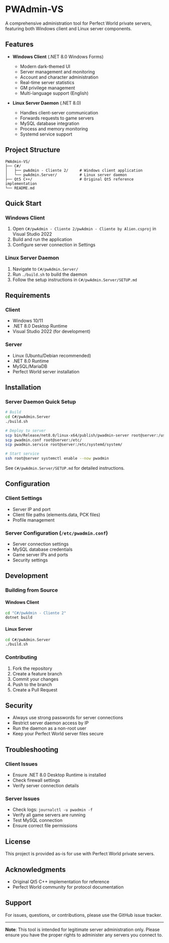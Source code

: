 # PWAdmin-VS

A comprehensive administration tool for Perfect World private servers, featuring both Windows client and Linux server components.

## Features

- **Windows Client** (.NET 8.0 Windows Forms)
  - Modern dark-themed UI
  - Server management and monitoring
  - Account and character administration
  - Real-time server statistics
  - GM privilege management
  - Multi-language support (English)

- **Linux Server Daemon** (.NET 8.0)
  - Handles client-server communication
  - Forwards requests to game servers
  - MySQL database integration
  - Process and memory monitoring
  - Systemd service support

## Project Structure

```
PWAdmin-VS/
├── C#/
│   ├── pwAdmin - Cliente 2/     # Windows client application
│   └── pwAdmin.Server/          # Linux server daemon
├── Qt5 C++/                     # Original Qt5 reference implementation
└── README.md
```

## Quick Start

### Windows Client

1. Open `C#/pwAdmin - Cliente 2/pwAdmin - Cliente by Alien.csproj` in Visual Studio 2022
2. Build and run the application
3. Configure server connection in Settings

### Linux Server Daemon

1. Navigate to `C#/pwAdmin.Server/`
2. Run `./build.sh` to build the daemon
3. Follow the setup instructions in `C#/pwAdmin.Server/SETUP.md`

## Requirements

### Client
- Windows 10/11
- .NET 8.0 Desktop Runtime
- Visual Studio 2022 (for development)

### Server
- Linux (Ubuntu/Debian recommended)
- .NET 8.0 Runtime
- MySQL/MariaDB
- Perfect World server installation

## Installation

### Server Daemon Quick Setup

```bash
# Build
cd C#/pwAdmin.Server
./build.sh

# Deploy to server
scp bin/Release/net8.0/linux-x64/publish/pwadmin-server root@server:/usr/local/bin/
scp pwadmin.conf root@server:/etc/
scp pwadmin.service root@server:/etc/systemd/system/

# Start service
ssh root@server systemctl enable --now pwadmin
```

See `C#/pwAdmin.Server/SETUP.md` for detailed instructions.

## Configuration

### Client Settings
- Server IP and port
- Client file paths (elements.data, PCK files)
- Profile management

### Server Configuration (`/etc/pwadmin.conf`)
- Server connection settings
- MySQL database credentials
- Game server IPs and ports
- Security settings

## Development

### Building from Source

#### Windows Client
```bash
cd "C#/pwAdmin - Cliente 2"
dotnet build
```

#### Linux Server
```bash
cd C#/pwAdmin.Server
./build.sh
```

### Contributing

1. Fork the repository
2. Create a feature branch
3. Commit your changes
4. Push to the branch
5. Create a Pull Request

## Security

- Always use strong passwords for server connections
- Restrict server daemon access by IP
- Run the daemon as a non-root user
- Keep your Perfect World server files secure

## Troubleshooting

### Client Issues
- Ensure .NET 8.0 Desktop Runtime is installed
- Check firewall settings
- Verify server connection details

### Server Issues
- Check logs: `journalctl -u pwadmin -f`
- Verify all game servers are running
- Test MySQL connection
- Ensure correct file permissions

## License

This project is provided as-is for use with Perfect World private servers.

## Acknowledgments

- Original Qt5 C++ implementation for reference
- Perfect World community for protocol documentation

## Support

For issues, questions, or contributions, please use the GitHub issue tracker.

---

**Note**: This tool is intended for legitimate server administration only. Please ensure you have the proper rights to administer any servers you connect to.